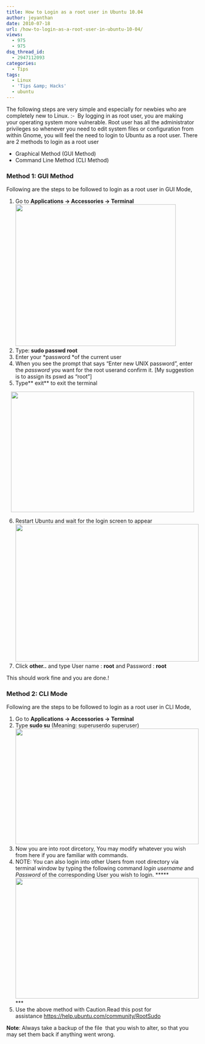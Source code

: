 ```yaml
---
title: How to Login as a root user in Ubuntu 10.04
author: jeyanthan
date: 2010-07-18
url: /how-to-login-as-a-root-user-in-ubuntu-10-04/
views:
  - 975
  - 975
dsq_thread_id:
  - 2947112093
categories:
  - Tips
tags:
  - Linux
  - 'Tips &amp; Hacks'
  - ubuntu
---
```

The following steps are very simple and especially for newbies who are completely new to Linux. <img src="http://devilsworkshop.org/wp-includes/images/smilies/simple-smile.png" alt=":-)" class="wp-smiley" style="height: 1em; max-height: 1em;" /> By logging in as root user, you are making your operating system more vulnerable. Root user has all the administrator privileges so whenever you need to edit system files or configuration from within Gnome, you will feel the need to login to Ubuntu as a root user. There are 2 methods to login as a root user

  * Graphical Method (GUI Method)
  * Command Line Method (CLI Method)

### **Method 1: GUI Method**

Following are the steps to be followed to login as a root user in GUI Mode,

  1. Go to **Applications -> Accessories -> Terminal**<img class="size-medium wp-image-28374 aligncenter" src="http://cdn.devilsworkshop.org/files/2010/07/Screenshot-600x528.jpg" alt="" width="420" height="370" />
  2. Type: **sudo passwd root**
  3. Enter your *password *of the current user
  4. When you see the prompt that says “Enter new UNIX password”, enter the *password* you want for the root userand confirm it. [My suggestion is to assign its pswd as &#8220;root&#8221;]
  5. Type** exit** to exit the terminal
<p style="text-align: center;">
  <img class="alignnone size-medium wp-image-28376" src="http://cdn.devilsworkshop.org/files/2010/07/Screenshot-ijeyanthan@ubuntu--600x394.png" alt="" width="480" height="315" />
</p>

  6. Restart Ubuntu and wait for the login screen to appear<a rel="attachment wp-att-28378" href="http://devilsworkshop.org/how-to-login-as-a-root-user-in-ubuntu-10-04/ubuntu10artwork-large_006b/"><img class="aligncenter size-medium wp-image-28378" src="http://cdn.devilsworkshop.org/files/2010/07/ubuntu10artwork-large_006b-600x449.jpg" alt="" width="480" height="359" /></a>
  7. Click **other..** and type User name : **root** and Password : **root**

This should work fine and you are done.!

### **Method 2: CLI Mode**

Following are the steps to be followed to login as a root user in CLI Mode,

  1. Go to **Applications -> Accessories -> Terminal**
  2. Type **sudo su** (Meaning: superuserdo superuser) <a rel="attachment wp-att-28381" href="http://devilsworkshop.org/how-to-login-as-a-root-user-in-ubuntu-10-04/screenshot-rootubuntu-home-ijeyanthan-3/"><img class="aligncenter size-medium wp-image-28381" src="http://cdn.devilsworkshop.org/files/2010/07/Screenshot-root@ubuntu-home-ijeyanthan1-600x378.png" alt="" width="480" height="302" /></a>
  3. Now you are into root dircetory, You may modify whatever you wish from here if you are familiar with commands.
  4. NOTE: You can also login into other Users from root directory via terminal window by typing the following command **login *username <span style="font-weight: normal;"><span style="font-style: normal;">and</span></span> Password** <span style="font-weight: normal;"><span style="font-style: normal;">of the corresponding User you wish to login. </span></span>******<a rel="attachment wp-att-28382" href="http://devilsworkshop.org/how-to-login-as-a-root-user-in-ubuntu-10-04/screenshot-ijeyanthanubuntu-1/"><img class="aligncenter size-medium wp-image-28382" src="http://cdn.devilsworkshop.org/files/2010/07/Screenshot-ijeyanthan@ubuntu-1-600x394.png" alt="" width="480" height="315" /></a> ***
  5. Use the above method with Caution.Read this post for assistance <a href="https://help.ubuntu.com/community/RootSudo" onclick="_gaq.push(['_trackEvent', 'outbound-article', 'https://help.ubuntu.com/community/RootSudo', 'https://help.ubuntu.com/community/RootSudo']);" >https://help.ubuntu.com/community/RootSudo</a>

**Note**: Always take a backup of the file  that you wish to alter, so that you may set them back if anything went wrong.
